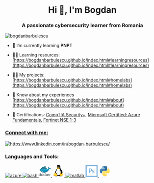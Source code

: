 <h1 align="center">Hi 👋, I'm Bogdan</h1>
<h3 align="center">A passionate cybersecurity learner from Romania</h3>

<p align="left"> <img src="https://komarev.com/ghpvc/?username=bogdanbarbulescu&label=Profile%20views&color=0e75b6&style=flat" alt="bogdanbarbulescu" /> </p>

- 🌱 I’m currently learning **PNPT**
  
- 👨‍💻 Learning resources: [https://bogdanbarbulescu.github.io/index.html#learningresources](https://bogdanbarbulescu.github.io/index.html#learningresources)
  
- 👨‍💻 My projects: [https://bogdanbarbulescu.github.io/index.html#homelabs](https://bogdanbarbulescu.github.io/index.html#homelabs)

- 📄 Know about my experiences [https://bogdanbarbulescu.github.io/index.html#about](https://bogdanbarbulescu.github.io/index.html#about)

- 🏅 Certifications: <a href="https://www.credly.com/badges/60d7a784-4c3b-46f8-b0f3-524ba67af221" rel="nofollow">CompTIA Security+</a>, <a href="https://www.credly.com/badges/394cdaf5-322b-41e2-a1c6-9f62fd2b03e4" rel="nofollow">Microsoft Certified: Azure Fundamentals</a>, <a href="https://www.credly.com/earner/earned/badge/23dd7251-11d3-4143-8667-4d8f8ed16b62" rel="nofollow">Fortinet NSE 1-3

<h3 align="left">Connect with me:</h3>
<p align="left">
<a href="https://www.linkedin.com/in/bogdan-barbulescu/" target="blank"><img align="center" src="https://raw.githubusercontent.com/rahuldkjain/github-profile-readme-generator/master/src/images/icons/Social/linked-in-alt.svg" alt="https://www.linkedin.com/in/bogdan-barbulescu/" height="30" width="40" /></a>
</p>

<h3 align="left">Languages and Tools:</h3>
<p align="left"> <a href="https://azure.microsoft.com/en-in/" target="_blank" rel="noreferrer"> <img src="https://www.vectorlogo.zone/logos/microsoft_azure/microsoft_azure-icon.svg" alt="azure" width="40" height="40"/> </a>  <a href="https://www.gnu.org/software/bash/" target="_blank" rel="noreferrer"> <img src="https://www.vectorlogo.zone/logos/gnu_bash/gnu_bash-icon.svg" alt="bash" width="40" height="40"/> </a> <a href="https://www.docker.com/" target="_blank" rel="noreferrer"> <img src="https://raw.githubusercontent.com/devicons/devicon/master/icons/docker/docker-original-wordmark.svg" alt="docker" width="40" height="40"/> </a>  <a href="https://www.linux.org/" target="_blank" rel="noreferrer"> <img src="https://raw.githubusercontent.com/devicons/devicon/master/icons/linux/linux-original.svg" alt="linux" width="40" height="40"/> </a>  <a href="https://www.mathworks.com/" target="_blank" rel="noreferrer"> <img src="https://upload.wikimedia.org/wikipedia/commons/2/21/Matlab_Logo.png" alt="matlab" width="40" height="40"/> </a> <a href="https://www.photoshop.com/en" target="_blank" rel="noreferrer"> <img src="https://raw.githubusercontent.com/devicons/devicon/master/icons/photoshop/photoshop-line.svg" alt="photoshop" width="40" height="40"/> </a>  <a href="https://www.python.org" target="_blank" rel="noreferrer"> <img src="https://raw.githubusercontent.com/devicons/devicon/master/icons/python/python-original.svg" alt="python" width="40" height="40"/> </a> </p>
